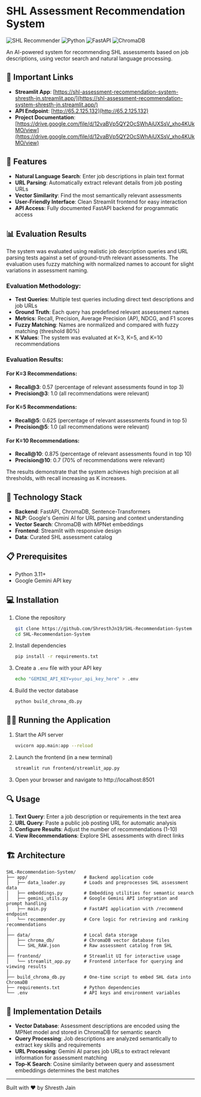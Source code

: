 # SHL Assessment Recommendation System

![SHL Recommender](https://img.shields.io/badge/AI-Powered-brightgreen) ![Python](https://img.shields.io/badge/Python-3.11+-blue) ![FastAPI](https://img.shields.io/badge/FastAPI-Latest-009688) ![ChromaDB](https://img.shields.io/badge/ChromaDB-Latest-purple)

An AI-powered system for recommending SHL assessments based on job descriptions, using vector search and natural language processing.

## 🔗 Important Links

- **Streamlit App**: [https://shl-assessment-recommendation-system-shresth-jn.streamlit.app/](https://shl-assessment-recommendation-system-shresth-jn.streamlit.app/)
- **API Endpoint**: [http://65.2.125.132](http://65.2.125.132)
- **Project Documentation**: [https://drive.google.com/file/d/12vaBVp5QY2OcSWhAiUXSsV_xho4KUkMO/view](https://drive.google.com/file/d/12vaBVp5QY2OcSWhAiUXSsV_xho4KUkMO/view)

## 🚀 Features

- **Natural Language Search**: Enter job descriptions in plain text format
- **URL Parsing**: Automatically extract relevant details from job posting URLs
- **Vector Similarity**: Find the most semantically relevant assessments
- **User-Friendly Interface**: Clean Streamlit frontend for easy interaction
- **API Access**: Fully documented FastAPI backend for programmatic access

## 📊 Evaluation Results

The system was evaluated using realistic job description queries and URL parsing tests against a set of ground-truth relevant assessments. The evaluation uses fuzzy matching with normalized names to account for slight variations in assessment naming.

### Evaluation Methodology:
- **Test Queries**: Multiple test queries including direct text descriptions and job URLs
- **Ground Truth**: Each query has predefined relevant assessment names
- **Metrics**: Recall, Precision, Average Precision (AP), NDCG, and F1 scores
- **Fuzzy Matching**: Names are normalized and compared with fuzzy matching (threshold 80%)
- **K Values**: The system was evaluated at K=3, K=5, and K=10 recommendations

### Evaluation Results:

#### For K=3 Recommendations:
- **Recall@3**: 0.57 (percentage of relevant assessments found in top 3)
- **Precision@3**: 1.0 (all recommendations were relevant)

#### For K=5 Recommendations:
- **Recall@5**: 0.625 (percentage of relevant assessments found in top 5)
- **Precision@5**: 1.0 (all recommendations were relevant)

#### For K=10 Recommendations:
- **Recall@10**: 0.875 (percentage of relevant assessments found in top 10)
- **Precision@10**: 0.7 (70% of recommendations were relevant)

The results demonstrate that the system achieves high precision at all thresholds, with recall increasing as K increases.

## 🔧 Technology Stack

- **Backend**: FastAPI, ChromaDB, Sentence-Transformers
- **NLP**: Google's Gemini AI for URL parsing and context understanding
- **Vector Search**: ChromaDB with MPNet embeddings
- **Frontend**: Streamlit with responsive design
- **Data**: Curated SHL assessment catalog

## 📋 Prerequisites

- Python 3.11+
- Google Gemini API key

## 💻 Installation

1. Clone the repository
   ```bash
   git clone https://github.com/ShresthJn19/SHL-Recommendation-System
   cd SHL-Recommendation-System
   ```

2. Install dependencies
   ```bash
   pip install -r requirements.txt
   ```

3. Create a `.env` file with your API key
   ```bash
   echo "GEMINI_API_KEY=your_api_key_here" > .env
   ```

4. Build the vector database
   ```bash
   python build_chroma_db.py
   ```

## 🏃‍♂️ Running the Application

1. Start the API server
   ```bash
   uvicorn app.main:app --reload
   ```

2. Launch the frontend (in a new terminal)
   ```bash
   streamlit run frontend/streamlit_app.py
   ```

3. Open your browser and navigate to http://localhost:8501

## 🔍 Usage

1. **Text Query**: Enter a job description or requirements in the text area
2. **URL Query**: Paste a public job posting URL for automatic analysis
3. **Configure Results**: Adjust the number of recommendations (1-10)
4. **View Recommendations**: Explore SHL assessments with direct links

## 🏗️ Architecture

```
SHL-Recommendation-System/
├── app/                     # Backend application code
│   ├── data_loader.py       # Loads and preprocesses SHL assessment data
│   ├── embeddings.py        # Embedding utilities for semantic search
│   ├── gemini_utils.py      # Google Gemini API integration and prompt handling
│   ├── main.py              # FastAPI application with /recommend endpoint
│   └── recommender.py       # Core logic for retrieving and ranking recommendations
│
├── data/                    # Local data storage
│   ├── chroma_db/           # ChromaDB vector database files
│   └── SHL_RAW.json         # Raw assessment catalog from SHL
│
├── frontend/                # Streamlit UI for interactive usage
│   └── streamlit_app.py     # Frontend interface for querying and viewing results
│
├── build_chroma_db.py       # One-time script to embed SHL data into ChromaDB
├── requirements.txt         # Python dependencies
└── .env                     # API keys and environment variables
```

## 🧠 Implementation Details

- **Vector Database**: Assessment descriptions are encoded using the MPNet model and stored in ChromaDB for semantic search
- **Query Processing**: Job descriptions are analyzed semantically to extract key skills and requirements
- **URL Processing**: Gemini AI parses job URLs to extract relevant information for assessment matching
- **Top-K Search**: Cosine similarity between query and assessment embeddings determines the best matches

---

Built with ❤️ by Shresth Jain
